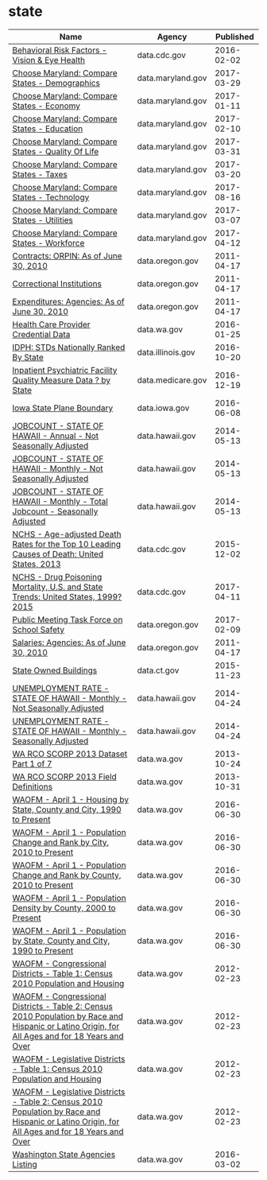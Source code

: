 # state

Name | Agency | Published
---- | ---- | ---------
[Behavioral Risk Factors - Vision & Eye Health](../datasets/pttf-ck53.md) | data.cdc.gov | 2016-02-02
[Choose Maryland: Compare States - Demographics](../datasets/8mc4-hxm7.md) | data.maryland.gov | 2017-03-29
[Choose Maryland: Compare States - Economy](../datasets/gv8w-7mdg.md) | data.maryland.gov | 2017-01-11
[Choose Maryland: Compare States - Education](../datasets/3bkz-cttp.md) | data.maryland.gov | 2017-02-10
[Choose Maryland: Compare States - Quality Of Life](../datasets/cz6x-aq2i.md) | data.maryland.gov | 2017-03-31
[Choose Maryland: Compare States - Taxes](../datasets/t833-r94z.md) | data.maryland.gov | 2017-03-20
[Choose Maryland: Compare States - Technology](../datasets/enjg-rjqz.md) | data.maryland.gov | 2017-08-16
[Choose Maryland: Compare States - Utilities](../datasets/su2w-hm7s.md) | data.maryland.gov | 2017-03-07
[Choose Maryland: Compare States - Workforce](../datasets/5esm-neyf.md) | data.maryland.gov | 2017-04-12
[Contracts: ORPIN: As of June 30, 2010](../datasets/br2t-dc7x.md) | data.oregon.gov | 2011-04-17
[Correctional Institutions](../datasets/fqhs-84r4.md) | data.oregon.gov | 2011-04-17
[Expenditures: Agencies: As of June 30, 2010](../datasets/822n-er69.md) | data.oregon.gov | 2011-04-17
[Health Care Provider Credential Data](../datasets/qxh8-f4bd.md) | data.wa.gov | 2016-01-25
[IDPH: STDs Nationally Ranked By State](../datasets/3pdc-gk5d.md) | data.illinois.gov | 2016-10-20
[Inpatient Psychiatric Facility Quality Measure Data ? by State](../datasets/dc76-gh7x.md) | data.medicare.gov | 2016-12-19
[Iowa State Plane Boundary](../datasets/4ktg-8jbs.md) | data.iowa.gov | 2016-06-08
[JOBCOUNT - STATE OF HAWAII - Annual - Not Seasonally Adjusted](../datasets/b8g4-e84u.md) | data.hawaii.gov | 2014-05-13
[JOBCOUNT - STATE OF HAWAII - Monthly - Not Seasonally Adjusted](../datasets/k5vg-u5ms.md) | data.hawaii.gov | 2014-05-13
[JOBCOUNT - STATE OF HAWAII - Monthly - Total Jobcount - Seasonally Adjusted](../datasets/7jcp-cse7.md) | data.hawaii.gov | 2014-05-13
[NCHS - Age-adjusted Death Rates for the Top 10 Leading Causes of Death: United States, 2013](../datasets/bi63-dtpu.md) | data.cdc.gov | 2015-12-02
[NCHS - Drug Poisoning Mortality, U.S. and State Trends: United States, 1999?2015](../datasets/jx6g-fdh6.md) | data.cdc.gov | 2017-04-11
[Public Meeting Task Force on School Safety](../datasets/5tb6-7zmc.md) | data.oregon.gov | 2017-02-09
[Salaries: Agencies: As of June 30, 2010](../datasets/ea53-t8fq.md) | data.oregon.gov | 2011-04-17
[State Owned Buildings](../datasets/r8ci-yhcn.md) | data.ct.gov | 2015-11-23
[UNEMPLOYMENT RATE - STATE OF HAWAII - Monthly - Not Seasonally Adjusted](../datasets/skx5-9dam.md) | data.hawaii.gov | 2014-04-24
[UNEMPLOYMENT RATE - STATE OF HAWAII - Monthly - Seasonally Adjusted](../datasets/qxej-k2af.md) | data.hawaii.gov | 2014-04-24
[WA RCO SCORP 2013 Dataset Part 1 of 7](../datasets/irc2-87d5.md) | data.wa.gov | 2013-10-24
[WA RCO SCORP 2013 Field Definitions](../datasets/yr5j-kyei.md) | data.wa.gov | 2013-10-31
[WAOFM - April 1 - Housing by State, County and City, 1990 to Present](../datasets/avxn-bvxb.md) | data.wa.gov | 2016-06-30
[WAOFM - April 1 - Population Change and Rank by City, 2010 to Present](../datasets/mx53-9esf.md) | data.wa.gov | 2016-06-30
[WAOFM - April 1 - Population Change and Rank by County, 2010 to Present](../datasets/x2dd-99tj.md) | data.wa.gov | 2016-06-30
[WAOFM - April 1 - Population Density by County, 2000 to Present](../datasets/qhte-k48h.md) | data.wa.gov | 2016-06-30
[WAOFM - April 1 - Population by State, County and City, 1990 to Present](../datasets/tecv-qzfm.md) | data.wa.gov | 2016-06-30
[WAOFM - Congressional Districts - Table 1: Census 2010 Population and Housing](../datasets/um6h-4brj.md) | data.wa.gov | 2012-02-23
[WAOFM - Congressional Districts - Table 2: Census 2010 Population by Race and Hispanic or Latino Origin, for All Ages and for 18 Years and Over](../datasets/gexj-mqiq.md) | data.wa.gov | 2012-02-23
[WAOFM - Legislative Districts - Table 1: Census 2010 Population and Housing](../datasets/89me-k7y5.md) | data.wa.gov | 2012-02-23
[WAOFM - Legislative Districts - Table 2: Census 2010 Population by Race and Hispanic or Latino Origin, for All Ages and for 18 Years and Over](../datasets/di4y-k8za.md) | data.wa.gov | 2012-02-23
[Washington State Agencies Listing](../datasets/hsx3-pn9g.md) | data.wa.gov | 2016-03-02

